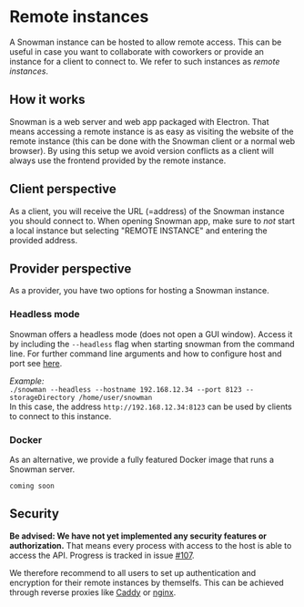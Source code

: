 # Remote instances

A Snowman instance can be hosted to allow remote access.
This can be useful in case you want to collaborate with coworkers or provide an instance for a client to connect to. We refer to such instances as *remote instances*.

## How it works

Snowman is a web server and web app packaged with Electron.
That means accessing a remote instance is as easy as visiting the website of the remote instance (this can be done with the Snowman client or a normal web browser).
By using this setup we avoid version conflicts as a client will always use the frontend provided by the remote instance.

## Client perspective

As a client, you will receive the URL (=address) of the Snowman instance you
should connect to. When opening Snowman app, make sure to *not* start a local
instance but selecting "REMOTE INSTANCE" and entering the provided address.

## Provider perspective

As a provider, you have two options for hosting a Snowman instance.

### Headless mode

Snowman offers a headless mode (does not open a GUI window). Access it by including the `--headless` flag when starting snowman from the command line. For further command line arguments and how to configure host and port see [here](../dev_setup/introduction.md#command-line-arguments).

*Example:*  
`./snowman --headless --hostname 192.168.12.34 --port 8123 --storageDirectory /home/user/snowman`  
In this case, the address `http://192.168.12.34:8123` can be used by clients to connect to this instance.

### Docker

As an alternative, we provide a fully featured Docker image that runs a Snowman server.

`coming soon`

## Security

**Be advised: We have not yet implemented any security features or authorization.**
That means every process with access to the host is able to access the API.
Progress is tracked in issue [#107](https://github.com/HPI-Information-Systems/snowman/issues/107).

We therefore recommend to all users to set up authentication and encryption for their remote instances by themselfs. This can be achieved through reverse proxies like [Caddy](https://caddyserver.com/) or [nginx](https://nginx.org/en/).
